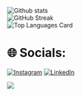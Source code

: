 ![Github stats](https://github-readme-stats.vercel.app/api?username=lutfinp&show_icons=true&theme=midnight-purple)<br>
![GitHub Streak](https://github-readme-streak-stats.herokuapp.com?user=lutfinp&theme=midnight-purple)<br>
![Top Languages Card](https://github-readme-stats.vercel.app/api/top-langs/?username=lutfinp&layout=compact&theme=midnight-purple)<br>

# 🌐 Socials:
[![Instagram](https://img.shields.io/badge/Instagram-%23E4405F.svg?logo=Instagram&logoColor=white)](https://instagram.com/lutfinp27) [![LinkedIn](https://img.shields.io/badge/LinkedIn-%230077B5.svg?logo=linkedin&logoColor=white)](https://www.linkedin.com/in/lutfi-nofal-pratama-22876a293)

[![](https://visitcount.itsvg.in/api?id=lutfinp&label=Profile%20Views&color=6&icon=6&pretty=true)](https://visitcount.itsvg.in)
